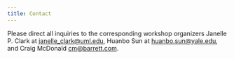 ```yaml
---
title: Contact
---
```


Please direct all inquiries to the corresponding workshop organizers Janelle P. Clark at [janelle_clark@uml.edu](mailto:janelle_clark@uml.edu), Huanbo Sun at [huanbo.sun@yale.edu](mailto:huanbo.sun@yale.edu), and Craig McDonald [cm@barrett.com](cm@barrett.com).
